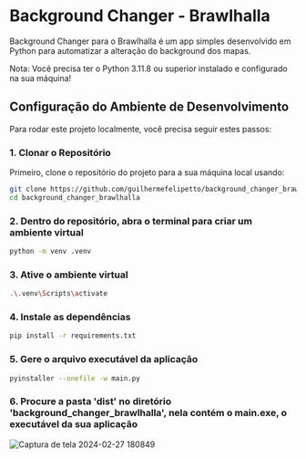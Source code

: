 # Background Changer - Brawlhalla

Background Changer para o Brawlhalla é um app simples desenvolvido em Python para automatizar a alteração do background dos mapas.

Nota: Você precisa ter o Python 3.11.8 ou superior instalado e configurado na sua máquina!

## Configuração do Ambiente de Desenvolvimento

Para rodar este projeto localmente, você precisa seguir estes passos:

### 1. Clonar o Repositório

Primeiro, clone o repositório do projeto para a sua máquina local usando:

```bash
git clone https://github.com/guilhermefelipetto/background_changer_brawlhalla
cd background_changer_brawlhalla
```

### 2. Dentro do repositório, abra o terminal para criar um ambiente virtual

```bash
python -m venv .venv
```

### 3. Ative o ambiente virtual

```bash
.\.venv\Scripts\activate
```

### 4. Instale as dependências
```bash
pip install -r requirements.txt
```

### 5. Gere o arquivo executável da aplicação
```bash
pyinstaller --onefile -w main.py
```

### 6. Procure a pasta 'dist' no diretório 'background_changer_brawlhalla', nela contém o main.exe, o executável da sua aplicação
![Captura de tela 2024-02-27 180849](https://github.com/guilhermefelipetto/background_changer_brawlhalla/assets/92332005/d865abb6-346c-4efc-8696-1bdd906db6ed)

